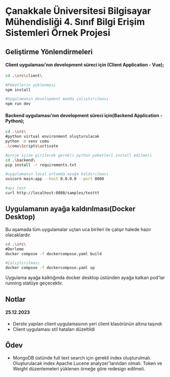 # Çanakkale Üniversitesi Bilgisayar Mühendisliği 4. Sınıf Bilgi Erişim Sistemleri Örnek Projesi


## Geliştirme Yönlendirmeleri

#### Client uygulaması'nın development süreci için (Client Application - Vue);

```bash
cd .\src\client\

#Peketlerin yüklenmesi
npm install

#Uygulamanın development modda çalıştırılması
npm run dev
```

#### Backend uygulaması'nın development süreci için(Backend Application - Python);
```bash
cd .\src\
#python virtual environment oluşturulacak
python -m venv comu
.\comu\Scripts\activate

#proje içine girilerek gerekli python paketleri install edilmeli
cd .\backend\
pip install -r requirements.txt
```

```bash
#uygulamanın local ortamda ayağa kaldırılması
uvicorn main:app --host 0.0.0.0 --port 8080
```

```bash
#api test
curl http://localhost:8080/samples/testtt
```



## Uygulamanın ayağa kaldırılması(Docker Desktop)
Bu aşamada tüm uygulamalar uçtan uca birileri ile çalışır halede hazır olacaklardır.
```bash
cd .\src\
#Derleme
docker compose -f dockercompose.yaml build

#Çalıştırılması
docker compose -f dockercompose.yaml up
```

Uygulama ayağa kalktığında docker desktop üstünden ayağa kalkan pod'lar running statüye geçecektir.


## Notlar
#### 25.12.2023
* Derste yapılan client uygulamasının yeri client klasörünün altına taşındı
* Client uygulaması stil hataları düzeltildi


## Ödev
* MongoDB üstünde full text search için gerekli index oluşturulmalı. Oluşturulacak index Apache Lucene analyzer'larından olmalı. Token ve Weight düzenlemeleri yüklenen örneğe göre redesign edilmeli.